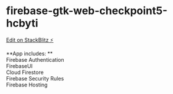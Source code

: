 # firebase-gtk-web-checkpoint5-hcbyti

[Edit on StackBlitz ⚡️](https://stackblitz.com/edit/firebase-gtk-web-checkpoint5-hcbyti)

**App includes: ** </br>
Firebase Authentication</br>
FirebaseUI</br>
Cloud Firestore</br>
Firebase Security Rules</br>
Firebase Hosting</br>